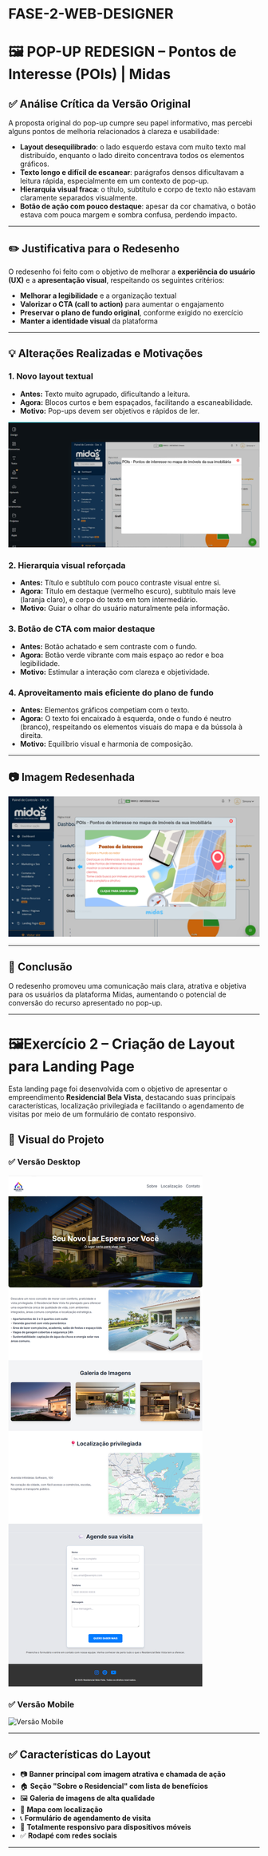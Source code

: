 # FASE-2-WEB-DESIGNER




# 🖼️ POP-UP REDESIGN – Pontos de Interesse (POIs) | Midas

## ✅ Análise Crítica da Versão Original

A proposta original do pop-up cumpre seu papel informativo, mas percebi alguns pontos de melhoria relacionados à clareza e usabilidade:

- **Layout desequilibrado**: o lado esquerdo estava com muito texto mal distribuído, enquanto o lado direito concentrava todos os elementos gráficos.
- **Texto longo e difícil de escanear**: parágrafos densos dificultavam a leitura rápida, especialmente em um contexto de pop-up.
- **Hierarquia visual fraca**: o título, subtítulo e corpo de texto não estavam claramente separados visualmente.
- **Botão de ação com pouco destaque**: apesar da cor chamativa, o botão estava com pouca margem e sombra confusa, perdendo impacto.

---

## ✏️ Justificativa para o Redesenho

O redesenho foi feito com o objetivo de melhorar a **experiência do usuário (UX)** e a **apresentação visual**, respeitando os seguintes critérios:

- **Melhorar a legibilidade** e a organização textual
- **Valorizar o CTA (call to action)** para aumentar o engajamento
- **Preservar o plano de fundo original**, conforme exigido no exercício
- **Manter a identidade visual** da plataforma

---

## 💡 Alterações Realizadas e Motivações

### 1. **Novo layout textual**
- **Antes:** Texto muito agrupado, dificultando a leitura.
- **Agora:** Blocos curtos e bem espaçados, facilitando a escaneabilidade.
- **Motivo:** Pop-ups devem ser objetivos e rápidos de ler.

<img src="/POP-UP/img/image.png" alt="">

### 2. **Hierarquia visual reforçada**
- **Antes:** Título e subtítulo com pouco contraste visual entre si.
- **Agora:** Título em destaque (vermelho escuro), subtítulo mais leve (laranja claro), e corpo do texto em tom intermediário.
- **Motivo:** Guiar o olhar do usuário naturalmente pela informação.

### 3. **Botão de CTA com maior destaque**
- **Antes:** Botão achatado e sem contraste com o fundo.
- **Agora:** Botão verde vibrante com mais espaço ao redor e boa legibilidade.
- **Motivo:** Estimular a interação com clareza e objetividade.

### 4. **Aproveitamento mais eficiente do plano de fundo**
- **Antes:** Elementos gráficos competiam com o texto.
- **Agora:** O texto foi encaixado à esquerda, onde o fundo é neutro (branco), respeitando os elementos visuais do mapa e da bússola à direita.
- **Motivo:** Equilíbrio visual e harmonia de composição.

---

## 📷 Imagem Redesenhada

![Popup Redesenhado](/POP-UP/img/POP-UP.png)

---

## 🚀 Conclusão

O redesenho promoveu uma comunicação mais clara, atrativa e objetiva para os usuários da plataforma Midas, aumentando o potencial de conversão do recurso apresentado no pop-up.

------------------------------------------------------------------------------------------------------------------------------

# 🖼️Exercício 2 – Criação de Layout para Landing Page


Esta landing page foi desenvolvida com o objetivo de apresentar o empreendimento **Residencial Bela Vista**, destacando suas principais características, localização privilegiada e facilitando o agendamento de visitas por meio de um formulário de contato responsivo.

## 📸 Visual do Projeto

### ✅ Versão Desktop
![Versão Desktop](/LANDING-PAGE/img/landing-page.png)

### ✅ Versão Mobile
![Versão Mobile](/LANDING-PAGE/img/versão-mobile2.png)

---

## ✅ Características do Layout

- 📷 **Banner principal com imagem atrativa e chamada de ação**
- 🏠 **Seção "Sobre o Residencial" com lista de benefícios**
- 🖼️ **Galeria de imagens de alta qualidade**
- 📍 **Mapa com localização**
- 📞 **Formulário de agendamento de visita**
- 📱 **Totalmente responsivo para dispositivos móveis**
- ✅ **Rodapé com redes sociais**

---
